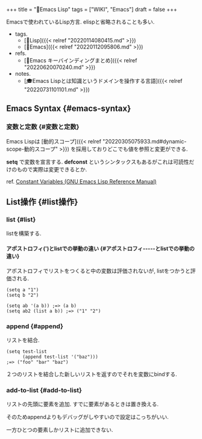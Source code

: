+++
title = "📝Emacs Lisp"
tags = ["WIKI", "Emacs"]
draft = false
+++

Emacsで使われているLisp方言. elispと省略されることも多い.

-   tags.
    -   [🔖Lisp]({{< relref "20220114080415.md" >}})
    -   [🔖Emacs]({{< relref "20220112095806.md" >}})
-   refs.
    -   [📝Emacs キーバインディングまとめ]({{< relref "20220620070240.md" >}})
-   notes.
    -   [🎓Emacs Lispとは知識というドメインを操作する言語]({{< relref "20220731101101.md" >}})


## Emacs Syntax {#emacs-syntax}


### 変数と定数 {#変数と定数}

Emacs Lispは [動的スコープ]({{< relref "20220305075933.md#dynamic-scope-動的スコープ" >}}) を採用しておりどこでも値を参照と変更ができる.

**setq** で変数を宣言する. **defconst** というシンタックスもあるがこれは可読性だけのもので実際は変更できるとか.

ref. [Constant Variables (GNU Emacs Lisp Reference Manual)](https://ayatakesi.github.io/emacs/24.5/elisp_html/Constant-Variables.html)


## List操作 {#list操作}


### list {#list}

listを構築する.


#### アポストロフィ(')とlistでの挙動の違い {#アポストロフィ-----とlistでの挙動の違い}

アポストロフィでリストをつくると中の変数は評価されないが, listをつかうと評価される.

```emacs-lisp
(setq a "1")
(setq b "2")

(setq ab '(a b)) ;=> (a b)
(setq ab2 (list a b)) ;=> ("1" "2")
```


### append {#append}

リストを結合.

```emacs-lisp
(setq test-list
      (append test-list '("baz")))
;=> ("foo" "bar" "baz")
```

２つのリストを結合した新しいリストを返すのでそれを変数にbindする.


### add-to-list {#add-to-list}

リストの先頭に要素を追加. すでに要素があるときは置き換える.

そのためappendよりもデバッグがしやすいので設定はこっちがいい.

一方ひとつの要素しかリストに追加できない.
